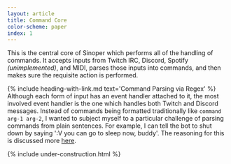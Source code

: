 ```yaml
---
layout: article
title: Command Core
color-scheme: paper
index: 1
---
```


This is the central core of Sinoper which performs all of the handling of commands. It accepts inputs from Twitch IRC, Discord, Spotify *(unimplemented)*, and MIDI, parses those inputs into commands, and then makes sure the requisite action is performed.

{% include heading-with-link.md text='Command Parsing via Regex' %}
Although each form of input has an event handler attached to it, the most involved event handler is the one which handles both Twitch and Discord messages. Instead of commands being formatted traditionally like `command arg-1 arg-2`, I wanted to subject myself to a particular challenge of parsing commands from plain sentences. For example, I can tell the bot to shut down by saying ':V you can go to sleep now, buddy'. The reasoning for this is discussed more [here](/sinoper-v1#command-parsing-via-regex).

{% include under-construction.html %}
